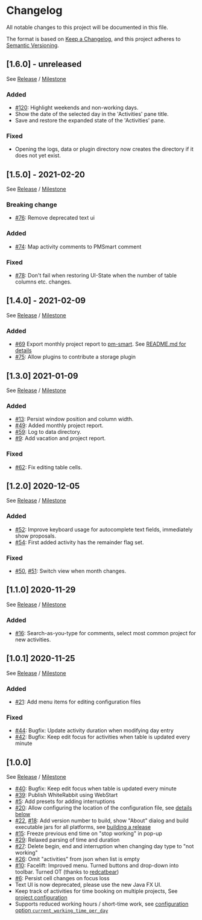 # Changelog
All notable changes to this project will be documented in this file.

The format is based on [Keep a Changelog](https://keepachangelog.com/en/1.0.0/),
and this project adheres to [Semantic Versioning](https://semver.org/spec/v2.0.0.html).

## [1.6.0] - unreleased

See [Release](https://github.com/itsallcode/white-rabbit/releases/tag/v1.6.0) / [Milestone](https://github.com/itsallcode/white-rabbit/milestone/8?closed=1)

### Added

* [#120](https://github.com/itsallcode/white-rabbit/pull/120/files): Highlight weekends and non-working days.
* Show the date of the selected day in the 'Activities' pane title.
* Save and restore the expanded state of the 'Activities' pane.

### Fixed

* Opening the logs, data or plugin directory now creates the directory if it does not yet exist.

## [1.5.0] - 2021-02-20

See [Release](https://github.com/itsallcode/white-rabbit/releases/tag/v1.5.0) / [Milestone](https://github.com/itsallcode/white-rabbit/milestone/7?closed=1)

### Breaking change

* [#76](https://github.com/itsallcode/white-rabbit/issues/76): Remove deprecated text ui

### Added

* [#74](https://github.com/itsallcode/white-rabbit/issues/74): Map activity comments to PMSmart comment

### Fixed

* [#78](https://github.com/itsallcode/white-rabbit/issues/78): Don't fail when restoring UI-State when the number of table columns etc. changes.

## [1.4.0] - 2021-02-09

See [Release](https://github.com/itsallcode/white-rabbit/releases/tag/v1.4.0) / [Milestone](https://github.com/itsallcode/white-rabbit/milestone/6?closed=1)

### Added

* [#69](https://github.com/itsallcode/white-rabbit/pull/69) Export monthly project report to [pm-smart](https://www.pm-smart.com/en/projekt-management-software). See [README.md for details](README.md#pmsmart)
* [#75](https://github.com/itsallcode/white-rabbit/pull/75): Allow plugins to contribute a storage plugin

## [1.3.0] 2021-01-09

See [Release](https://github.com/itsallcode/white-rabbit/releases/tag/v1.3.0) / [Milestone](https://github.com/itsallcode/white-rabbit/milestone/5?closed=1)

### Added

* [#13](https://github.com/itsallcode/white-rabbit/issues/13): Persist window position and column width.
* [#49](https://github.com/itsallcode/white-rabbit/issues/49): Added monthly project report.
* [#59](https://github.com/itsallcode/white-rabbit/issues/59): Log to data directory.
* [#9](https://github.com/itsallcode/white-rabbit/issues/9): Add vacation and project report.

### Fixed

* [#62](https://github.com/itsallcode/white-rabbit/issues/62): Fix editing table cells.

## [1.2.0] 2020-12-05

See [Release](https://github.com/itsallcode/white-rabbit/releases/tag/v1.2.0) / [Milestone](https://github.com/itsallcode/white-rabbit/milestone/4?closed=1)

### Added

* [#52](https://github.com/itsallcode/white-rabbit/issues/52): Improve keyboard usage for autocomplete text fields, immediately show proposals.
* [#54](https://github.com/itsallcode/white-rabbit/issues/54): First added activity has the remainder flag set.

### Fixed

* [#50](https://github.com/itsallcode/white-rabbit/issues/50), [#51](https://github.com/itsallcode/white-rabbit/issues/51): Switch view when month changes.

## [1.1.0] 2020-11-29

See [Release](https://github.com/itsallcode/white-rabbit/releases/tag/v1.1.0) / [Milestone](https://github.com/itsallcode/white-rabbit/milestone/2?closed=1)

### Added

* [#16](https://github.com/itsallcode/white-rabbit/issues/16): Search-as-you-type for comments, select most common project for new activities.

## [1.0.1] 2020-11-25

See [Release](https://github.com/itsallcode/white-rabbit/releases/tag/v1.0.1) / [Milestone](https://github.com/itsallcode/white-rabbit/milestone/3?closed=1)

### Added

* [#21](https://github.com/itsallcode/white-rabbit/issues/21): Add menu items for editing configuration files

### Fixed

* [#44](https://github.com/itsallcode/white-rabbit/pull/44): Bugfix: Update activity duration when modifying day entry
* [#42](https://github.com/itsallcode/white-rabbit/pull/42): Bugfix: Keep edit focus for activities when table is updated every minute

## [1.0.0]

See [Release](https://github.com/itsallcode/white-rabbit/releases/tag/v1.0.0) / [Milestone](https://github.com/itsallcode/white-rabbit/milestone/1?closed=1)

* [#40](https://github.com/itsallcode/white-rabbit/pull/40): Bugfix: Keep edit focus when table is updated every minute
* [#39](https://github.com/itsallcode/white-rabbit/pull/39): Publish WhiteRabbit using WebStart
* [#5](https://github.com/itsallcode/white-rabbit/issues/5): Add presets for adding interruptions
* [#20](https://github.com/itsallcode/white-rabbit/issues/20): Allow configuring the location of the configuration file, see [details below](#configuration)
* [#22](https://github.com/itsallcode/white-rabbit/issues/22), [#18](https://github.com/itsallcode/white-rabbit/issues/18): Add version number to build, show "About" dialog and build executable jars for all platforms, see [building a release](#building_release)
* [#15](https://github.com/itsallcode/white-rabbit/issues/15): Freeze previous end time on "stop working" in pop-up
* [#29](https://github.com/itsallcode/white-rabbit/issues/29): Relaxed parsing of time and duration
* [#27](https://github.com/itsallcode/white-rabbit/issues/27): Delete begin, end and interruption when changing day type to "not working"
* [#26](https://github.com/itsallcode/white-rabbit/issues/26): Omit "activities" from json when list is empty
* [#10](https://github.com/itsallcode/white-rabbit/issues/10): Facelift: Improved menu. Turned buttons and drop-down into toolbar. Turned OT (thanks to [redcatbear](https://github.com/redcatbear))
* [#6](https://github.com/itsallcode/white-rabbit/issues/6): Persist cell changes on focus loss
* Text UI is now deprecated, please use the new Java FX UI.
* Keep track of activities for time booking on multiple projects, See [project configuration](#project_config)
* Supports reduced working hours / short-time work, see [configuration option `current_working_time_per_day`](#optional_config)
